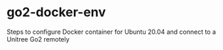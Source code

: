 # go2-docker-env
Steps to configure Docker container for Ubuntu 20.04 and connect to a Unitree Go2 remotely
